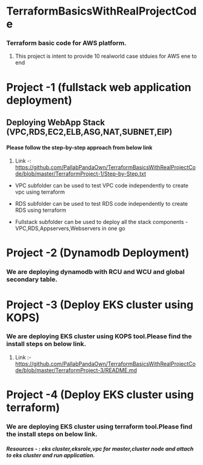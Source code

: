 # TerraformBasicsWithRealProjectCode
### Terraform basic code for AWS platform.

1. This project is intent to provide 10 realworld case stduies for AWS ene to end

# Project -1 (fullstack web application deployment)
## Deploying WebApp Stack (VPC,RDS,EC2,ELB,ASG,NAT,SUBNET,EIP)
#### Please follow the step-by-step approach from below link

1. Link -: https://github.com/PallabPandaOwn/TerraformBasicsWithRealProjectCode/blob/master/TerraformProject-1/Step-by-Step.txt

* VPC subfolder can be used to test VPC code independently to create vpc using terraform

* RDS subfolder can be used to test RDS code independently to create RDS using terraform

* Fullstack subfolder can be used to deploy all the stack components - VPC,RDS,Appservers,Webservers in one go

# Project -2 (Dynamodb Deployment)
### We are deploying dynamodb with RCU and WCU and global secondary table.

# Project -3 (Deploy EKS cluster using KOPS)
### We are deploying EKS cluster using KOPS tool.Please find the install steps on below link.

1. Link :- https://github.com/PallabPandaOwn/TerraformBasicsWithRealProjectCode/blob/master/TerraformProject-3/README.md

# Project -4 (Deploy EKS cluster using terraform)
### We are deploying EKS cluster using terraform tool.Please find the install steps on below link.
##### Resources - : eks cluster,eksrole,vpc for master,cluster node and attach to eks cluster and run application.





